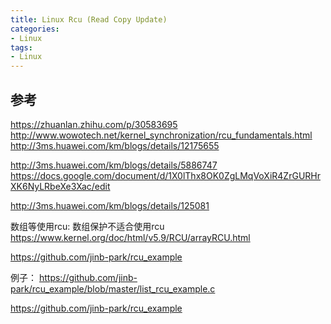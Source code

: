 ```yaml
---
title: Linux Rcu (Read Copy Update)
categories: 
- Linux
tags:
- Linux
---
```


## 参考
https://zhuanlan.zhihu.com/p/30583695
http://www.wowotech.net/kernel_synchronization/rcu_fundamentals.html
http://3ms.huawei.com/km/blogs/details/12175655

http://3ms.huawei.com/km/blogs/details/5886747
https://docs.google.com/document/d/1X0lThx8OK0ZgLMqVoXiR4ZrGURHrXK6NyLRbeXe3Xac/edit

http://3ms.huawei.com/km/blogs/details/125081

数组等使用rcu: 数组保护不适合使用rcu
https://www.kernel.org/doc/html/v5.9/RCU/arrayRCU.html

https://github.com/jinb-park/rcu_example

例子：
https://github.com/jinb-park/rcu_example/blob/master/list_rcu_example.c

https://github.com/jinb-park/rcu_example
